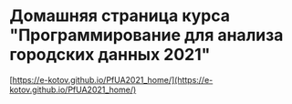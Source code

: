 # Домашняя страница курса "Программирование для анализа городских данных 2021"

[https://e-kotov.github.io/PfUA2021_home/](https://e-kotov.github.io/PfUA2021_home/)
